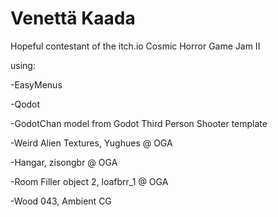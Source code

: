 # Venettä Kaada
Hopeful contestant of the itch.io Cosmic Horror Game Jam II

using:

-EasyMenus

-Qodot

-GodotChan model from Godot Third Person Shooter template

-Weird Alien Textures, Yughues @ OGA

-Hangar, zisongbr @ OGA 

-Room Filler object 2, loafbrr_1 @ OGA

-Wood 043, Ambient CG
